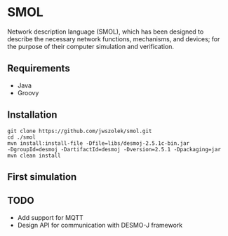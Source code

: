 # SMOL

Network description language (SMOL), which has been designed to describe the necessary network functions, mechanisms, and devices; for the purpose of their computer simulation and verification. 




## Requirements
* Java
* Groovy

## Installation

```
git clone https://github.com/jwszolek/smol.git
cd ./smol
mvn install:install-file -Dfile=libs/desmoj-2.5.1c-bin.jar
-DgroupId=desmoj -DartifactId=desmoj -Dversion=2.5.1 -Dpackaging=jar   
mvn clean install
```

## First simulation



## TODO
* Add support for MQTT 
* Design API for communication with DESMO-J framework
